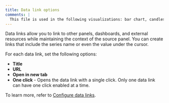 ```yaml
---
title: Data link options
comments: |
  This file is used in the following visualizations: bar chart, candlestick, state timeline, status history, time series, trend, xy chart
---
```


Data links allow you to link to other panels, dashboards, and external resources while maintaining the context of the source panel. You can create links that include the series name or even the value under the cursor.

For each data link, set the following options:

- **Title**
- **URL**
- **Open in new tab**
- **One click** - Opens the data link with a single click. Only one data link can have one click enabled at a time.

To learn more, refer to [Configure data links](../../configure-data-links/).
